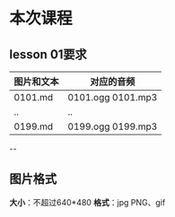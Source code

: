 # 本次课程 #

## lesson 01要求 ##
|图片和文本| 对应的音频|
|--------|---------|
|0101.md |  0101.ogg 0101.mp3|
|..|..|
|0199.md |  0199.ogg 0199.mp3|

--

## 图片格式 ##
**大小**：不超过640*480 
**格式**：jpg PNG、gif

